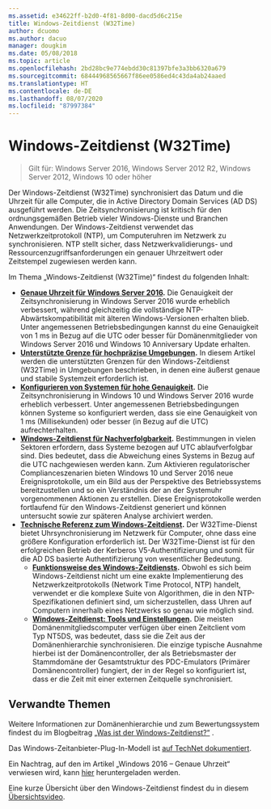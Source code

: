 ```yaml
---
ms.assetid: e34622ff-b2d0-4f81-8d00-dacd5d6c215e
title: Windows-Zeitdienst (W32Time)
author: dcuomo
ms.author: dacuo
manager: dougkim
ms.date: 05/08/2018
ms.topic: article
ms.openlocfilehash: 2bd28bc9e774ebdd30c81397bfe3a3bb6320a679
ms.sourcegitcommit: 68444968565667f86ee0586ed4c43da4ab24aaed
ms.translationtype: HT
ms.contentlocale: de-DE
ms.lasthandoff: 08/07/2020
ms.locfileid: "87997384"
---
```

# <a name="windows-time-service-w32time"></a>Windows-Zeitdienst (W32Time)

>Gilt für: Windows Server 2016, Windows Server 2012 R2, Windows Server 2012, Windows 10 oder höher

Der Windows-Zeitdienst (W32Time) synchronisiert das Datum und die Uhrzeit für alle Computer, die in Active Directory Domain Services (AD DS) ausgeführt werden. Die Zeitsynchronisierung ist kritisch für den ordnungsgemäßen Betrieb vieler Windows-Dienste und Branchen Anwendungen. Der Windows-Zeitdienst verwendet das Netzwerkzeitprotokoll (NTP), um Computeruhren im Netzwerk zu synchronisieren. NTP stellt sicher, dass Netzwerkvalidierungs- und Ressourcenzugriffsanforderungen ein genauer Uhrzeitwert oder Zeitstempel zugewiesen werden kann.

Im Thema „Windows-Zeitdienst (W32Time)“ findest du folgenden Inhalt:
- **[Genaue Uhrzeit für Windows Server 2016](accurate-time.md).** Die Genauigkeit der Zeitsynchronisierung in Windows Server 2016 wurde erheblich verbessert, während gleichzeitig die vollständige NTP-Abwärtskompatibilität mit älteren Windows-Versionen erhalten blieb. Unter angemessenen Betriebsbedingungen kannst du eine Genauigkeit von 1 ms in Bezug auf die UTC oder besser für Domänenmitglieder von Windows Server 2016 und Windows 10 Anniversary Update erhalten.
- **[Unterstützte Grenze für hochpräzise Umgebungen](support-boundary.md).** In diesem Artikel werden die unterstützten Grenzen für den Windows-Zeitdienst (W32Time) in Umgebungen beschrieben, in denen eine äußerst genaue und stabile Systemzeit erforderlich ist.
- **[Konfigurieren von Systemen für hohe Genauigkeit](configuring-systems-for-high-accuracy.md).** Die Zeitsynchronisierung in Windows 10 und Windows Server 2016 wurde erheblich verbessert.  Unter angemessenen Betriebsbedingungen können Systeme so konfiguriert werden, dass sie eine Genauigkeit von 1 ms (Millisekunden) oder besser (in Bezug auf die UTC) aufrechterhalten.
- **[Windows-Zeitdienst für Nachverfolgbarkeit](windows-time-for-traceability.md).** Bestimmungen in vielen Sektoren erfordern, dass Systeme bezogen auf UTC ablaufverfolgbar sind.  Dies bedeutet, dass die Abweichung eines Systems in Bezug auf die UTC nachgewiesen werden kann.  Zum Aktivieren regulatorischer Complianceszenarien bieten Windows 10 und Server 2016 neue Ereignisprotokolle, um ein Bild aus der Perspektive des Betriebssystems bereitzustellen und so ein Verständnis der an der Systemuhr vorgenommenen Aktionen zu erstellen.  Diese Ereignisprotokolle werden fortlaufend für den Windows-Zeitdienst generiert und können untersucht sowie zur späteren Analyse archiviert werden.
- **[Technische Referenz zum Windows-Zeitdienst](windows-time-service-tech-ref.md).** Der W32Time-Dienst bietet Uhrsynchronisierung im Netzwerk für Computer, ohne dass eine größere Konfiguration erforderlich ist. Der W32Time-Dienst ist für den erfolgreichen Betrieb der Kerberos V5-Authentifizierung und somit für die AD DS basierte Authentifizierung von wesentlicher Bedeutung.
    - **[Funktionsweise des Windows-Zeitdiensts](How-the-Windows-Time-Service-Works.md).** Obwohl es sich beim Windows-Zeitdienst nicht um eine exakte Implementierung des Netzwerkzeitprotokolls (Network Time Protocol, NTP) handelt, verwendet er die komplexe Suite von Algorithmen, die in den NTP-Spezifikationen definiert sind, um sicherzustellen, dass Uhren auf Computern innerhalb eines Netzwerks so genau wie möglich sind.
    - **[Windows-Zeitdienst: Tools und Einstellungen](Windows-Time-Service-Tools-and-Settings.md).** Die meisten Domänenmitgliedscomputer verfügen über einen Zeitclient vom Typ NT5DS, was bedeutet, dass sie die Zeit aus der Domänenhierarchie synchronisieren. Die einzige typische Ausnahme hierbei ist der Domänencontroller, der als Betriebsmaster der Stammdomäne der Gesamtstruktur des PDC-Emulators (Primärer Domänencontroller) fungiert, der in der Regel so konfiguriert ist, dass er die Zeit mit einer externen Zeitquelle synchronisiert.


## <a name="related-topics"></a>Verwandte Themen
Weitere Informationen zur Domänenhierarchie und zum Bewertungssystem findest du im Blogbeitrag [„Was ist der Windows-Zeitdienst?“](/archive/blogs/w32time/what-is-windows-time-service) .

Das Windows-Zeitanbieter-Plug-In-Modell ist [auf TechNet dokumentiert](/windows/win32/sysinfo/time-provider).

Ein Nachtrag, auf den im Artikel „Windows 2016 – Genaue Uhrzeit“ verwiesen wird, kann [hier](https://windocs.blob.core.windows.net/windocs/WindowsTimeSyncAccuracy_Addendum.pdf) heruntergeladen werden.

Eine kurze Übersicht über den Windows-Zeitdienst findest du in diesem [Übersichtsvideo](https://aka.ms/WS2016TimeVideo).